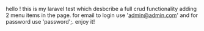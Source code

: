 hello ! this is my laravel test which desbcribe a full crud functionality adding 2 menu items in the page. for email to login use 'admin@admin.com' and for password use 'password';.
enjoy it!